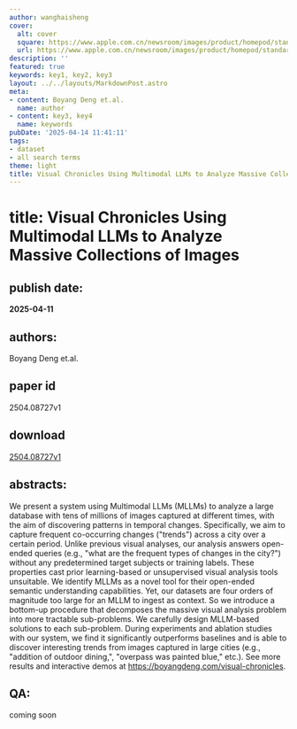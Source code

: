 ```yaml
---
author: wanghaisheng
cover:
  alt: cover
  square: https://www.apple.com.cn/newsroom/images/product/homepod/standard/Apple-HomePod-hero-230118_big.jpg.large_2x.jpg
  url: https://www.apple.com.cn/newsroom/images/product/homepod/standard/Apple-HomePod-hero-230118_big.jpg.large_2x.jpg
description: ''
featured: true
keywords: key1, key2, key3
layout: ../../layouts/MarkdownPost.astro
meta:
- content: Boyang Deng et.al.
  name: author
- content: key3, key4
  name: keywords
pubDate: '2025-04-14 11:41:11'
tags:
- dataset
- all search terms
theme: light
title: Visual Chronicles Using Multimodal LLMs to Analyze Massive Collections of Images
---
```


# title: Visual Chronicles Using Multimodal LLMs to Analyze Massive Collections of Images 
## publish date: 
**2025-04-11** 
## authors: 
  Boyang Deng et.al. 
## paper id
2504.08727v1
## download
[2504.08727v1](http://arxiv.org/abs/2504.08727v1)
## abstracts:
We present a system using Multimodal LLMs (MLLMs) to analyze a large database with tens of millions of images captured at different times, with the aim of discovering patterns in temporal changes. Specifically, we aim to capture frequent co-occurring changes ("trends") across a city over a certain period. Unlike previous visual analyses, our analysis answers open-ended queries (e.g., "what are the frequent types of changes in the city?") without any predetermined target subjects or training labels. These properties cast prior learning-based or unsupervised visual analysis tools unsuitable. We identify MLLMs as a novel tool for their open-ended semantic understanding capabilities. Yet, our datasets are four orders of magnitude too large for an MLLM to ingest as context. So we introduce a bottom-up procedure that decomposes the massive visual analysis problem into more tractable sub-problems. We carefully design MLLM-based solutions to each sub-problem. During experiments and ablation studies with our system, we find it significantly outperforms baselines and is able to discover interesting trends from images captured in large cities (e.g., "addition of outdoor dining,", "overpass was painted blue," etc.). See more results and interactive demos at https://boyangdeng.com/visual-chronicles.
## QA:
coming soon
